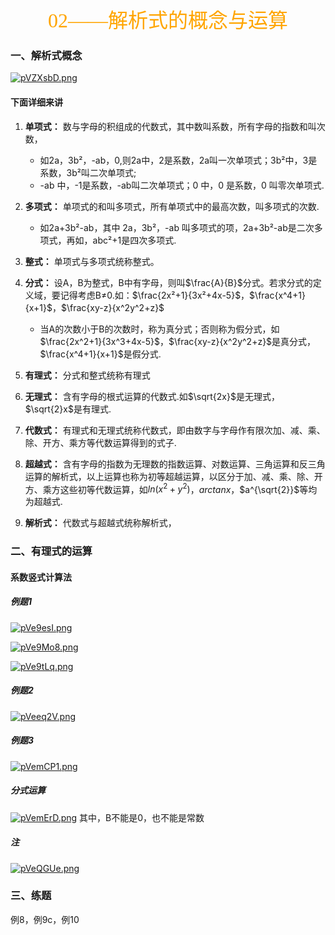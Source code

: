 <center><font face = "楷体" size = 6 color = orange>02——解析式的概念与运算</font></center>

### 一、解析式概念

[![pVZXsbD.png](https://s21.ax1x.com/2025/06/23/pVZXsbD.png)](https://imgse.com/i/pVZXsbD)

#### 下面详细来讲
1. **单项式：** 数与字母的积组成的代数式，其中数叫系数，所有字母的指数和叫次数，
   - 如2a，3b²，-ab，0,则2a中，2是系数，2a叫一次单项式；3b²中，3是系数，3b²叫二次单项式;
   - -ab 中，-1是系数，-ab叫二次单项式；0 中，0 是系数，0 叫零次单项式.

2. **多项式：** 单项式的和叫多项式，所有单项式中的最高次数，叫多项式的次数.
   - 如2a+3b²-ab，其中 2a，3b²，-ab 叫多项式的项，2a+3b²-ab是二次多项式，再如，abc²+1是四次多项式.

3. **整式：** 单项式与多项式统称整式。

4. **分式：** 设A，B为整式，B中有字母，则叫$\frac{A}{B}$分式。若求分式的定义域，要记得考虑B≠0.如：$\frac{2x²+1}{3x²+4x-5}$，$\frac{x^4+1}{x+1}$，$\frac{xy-z}{x^2y^2+z}$
   - 当A的次数小于B的次数时，称为真分式；否则称为假分式，如$\frac{2x^2+1}{3x^3+4x-5}$，$\frac{xy-z}{x^2y^2+z}$是真分式，$\frac{x^4+1}{x+1}$是假分式.

5. **有理式：**  分式和整式统称有理式
6. **无理式：** 含有字母的根式运算的代数式.如$\sqrt{2x}$是无理式，$\sqrt{2}x$是有理式.
7. **代数式：** 有理式和无理式统称代数式，即由数字与字母作有限次加、减、乘、除、开方、乘方等代数运算得到的式子.
8. **超越式：** 含有字母的指数为无理数的指数运算、对数运算、三角运算和反三角运算的解析式，以上运算也称为初等超越运算，以区分于加、减、乘、除、开方、乘方这些初等代数运算，如$ln(x^2+y^2)$，$arctanx$，$a^{\sqrt{2}}$等均为超越式.
9. **解析式：** 代数式与超越式统称解析式，

### 二、有理式的运算
#### 系数竖式计算法

##### 例题1
[![pVe9esI.png](https://s21.ax1x.com/2025/06/23/pVe9esI.png)](https://imgse.com/i/pVe9esI)

[![pVe9Mo8.png](https://s21.ax1x.com/2025/06/23/pVe9Mo8.png)](https://imgse.com/i/pVe9Mo8)

[![pVe9tLq.png](https://s21.ax1x.com/2025/06/23/pVe9tLq.png)](https://imgse.com/i/pVe9tLq)

##### 例题2
[![pVeeq2V.png](https://s21.ax1x.com/2025/06/24/pVeeq2V.png)](https://imgse.com/i/pVeeq2V)

##### 例题3
[![pVemCP1.png](https://s21.ax1x.com/2025/06/24/pVemCP1.png)](https://imgse.com/i/pVemCP1)

##### 分式运算
[![pVemErD.png](https://s21.ax1x.com/2025/06/24/pVemErD.png)](https://imgse.com/i/pVemErD)
其中，B不能是0，也不能是常数

##### 注
[![pVeQGUe.png](https://s21.ax1x.com/2025/06/24/pVeQGUe.png)](https://imgse.com/i/pVeQGUe)

### 三、练题
例8，例9c，例10